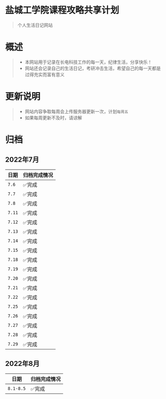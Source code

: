 # 盐城工学院课程攻略共享计划
> 个人生活日记网站
# 概述
> * 本网站用于记录在长电科技工作的每一天，纪律生活，分享快乐！
> * 网站还会记录自己的生活日记，考研冲击生活，希望自己的每一天都是过得充实而富有意义
# 更新说明
> * 网站内容争取每周会上传服务器更新一次，计划`每周五`
> * 如果每周更新不及时，请谅解
# 归档
## 2022年7月
|日期|归档完成情况|
|----|----|
|`7.6`|✅完成|
|`7.7`|✅完成|
|`7.8`|✅完成|
|`7.11`|✅完成|
|`7.12`|✅完成|
|`7.13`|✅完成|
|`7.14`|✅完成|
|`7.15`|✅完成|
|`7.18`|✅完成|
|`7.19`|✅完成|
|`7.20`|✅完成|
|`7.21`|✅完成|
|`7.22`|✅完成|
|`7.25`|✅完成|
|`7.26`|✅完成|
|`7.27`|✅完成|
|`7.28`|✅完成|
|`7.29`|✅完成|
## 2022年8月
|日期|归档完成情况|
|----|----|
|`8.1-8.5`|✅完成|



